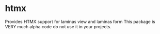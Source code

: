 # htmx

Provides HTMX support for laminas view and laminas form
This package is VERY much alpha code do not use it in your projects.
